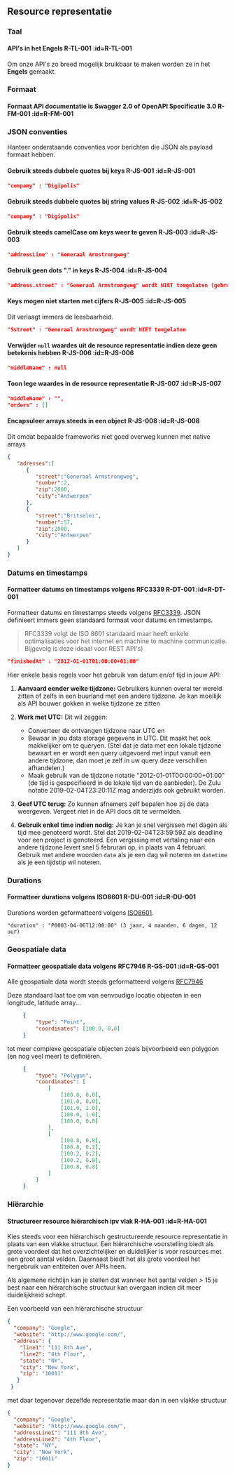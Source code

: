 ## Resource representatie

### Taal

#### API's in het Engels <span class="rule-ref">R-TL-001</span> :id=R-TL-001

Om onze API's zo breed mogelijk bruikbaar te maken worden ze in het **Engels** gemaakt.

### Formaat
#### Formaat API documentatie is Swagger 2.0 of OpenAPI Specificatie 3.0 <span class="rule-ref">R-FM-001</span> :id=R-FM-001


### JSON conventies

Hanteer onderstaande conventies voor berichten die JSON als payload formaat hebben.

#### Gebruik steeds dubbele quotes bij keys <span class="rule-ref">R-JS-001</span> :id=R-JS-001
``` json
"company" : "Digipolis"
```

#### Gebruik steeds dubbele quotes bij string values <span class="rule-ref">R-JS-002</span> :id=R-JS-002
``` json
"company" : "Digipolis"
```

#### Gebruik steeds camelCase om keys weer te geven <span class="rule-ref">R-JS-003</span> :id=R-JS-003
``` json
"addressLine" : "Generaal Armstrongweg"
```

#### Gebruik geen dots "." in keys <span class="rule-ref">R-JS-004</span> :id=R-JS-004
``` json
"address.street" : "Generaal Armstrongweg" wordt NIET toegelaten (gebruik dan hiërarchieën)
```

#### Keys mogen niet starten met cijfers <span class="rule-ref">R-JS-005</span> :id=R-JS-005
Dit verlaagt immers de leesbaarheid.
``` json
"5street" : "Generaal Armstrongweg" wordt NIET toegelaten
```

#### Verwijder `null` waardes uit de resource representatie indien deze geen betekenis hebben <span class="rule-ref">R-JS-006</span> :id=R-JS-006
``` json
"middleName" : null
```

#### Toon lege waardes in de resource representatie <span class="rule-ref">R-JS-007</span> :id=R-JS-007
``` json
"middleName" : "",
"orders" : []
```

#### Encapsuleer arrays steeds in een object <span class="rule-ref">R-JS-008</span> :id=R-JS-008
Dit omdat bepaalde frameworks niet goed overweg kunnen met native arrays
``` json
{
   "adresses":[
      {
         "street":"Generaal Armstrongweg",
         "number":2,
         "zip":2000,
         "city":"Antwerpen"
      },
      {
         "street":"Britselei",
         "number":57,
         "zip":2000,
         "city":"Antwerpen"
      }
   ]
}
```

### Datums en timestamps
#### Formatteer datums en timestamps volgens RFC3339 <span class="rule-ref">R-DT-001</span> :id=R-DT-001
Formatteer datums en timestamps steeds volgens [RFC3339](https://tools.ietf.org/html/rfc3339). JSON definieert immers geen standaard formaat voor datums en timestamps.

> RFC3339 volgt de ISO 8601 standaard maar heeft enkele optimalisaties voor het internet en machine to machine communicatie. Bijgevolg is deze ideaal voor REST API's)

``` json
"finishedAt" : "2012-01-01T01:00:00+01:00"
```

Hier enkele basis regels voor het gebruik van datum en/of tijd in jouw API:

1. **Aanvaard eender welke tijdzone:** Gebruikers kunnen overal ter wereld zitten of zelfs in een buurland met een andere tijdzone. Je kan moeilijk als API bouwer gokken in welke tijdzone ze zitten

2. **Werk met UTC:** Dit wil zeggen:
    * Converteer de ontvangen tijdzone naar UTC en
    * Bewaar in jou data storage gegevens in UTC. Dit maakt het ook makkelijker om te queryen. (Stel dat je data met een lokale tijdzone bewaart en er wordt een query uitgevoerd met input vanuit een andere tijdzone, dan moet je zelf in uw query deze verschillen afhandelen.)
    * Maak gebruik van de tijdzone notatie "2012-01-01T00:00:00+01:00" (de tijd is gespecifieerd in de lokale tijd van de aanbieder). De Zulu notatie 2019-02-04T23:20:11Z mag anderzijds ook gebruikt worden.

3. **Geef UTC terug:** Zo kunnen afnemers zelf bepalen hoe zij de data weergeven. Vergeet niet in de API docs dit te vermelden.

4. **Gebruik enkel time indien nodig:** Je kan je snel vergissen met dagen als tijd mee genoteerd wordt. Stel dat 2019-02-04T23:59:59Z als deadline voor een project is genoteerd. Een vergissing met vertaling naar een andere tijdzone levert snel 5 februrari op, in plaats van 4 februari. Gebruik met andere woorden ```date``` als je een dag wil noteren en ```datetime``` als je een tijdstip wil noteren.


### Durations
#### Formatteer durations volgens ISO8601 <span class="rule-ref">R-DU-001</span> :id=R-DU-001
Durations worden geformatteerd volgens [ISO8601](https://en.wikipedia.org/wiki/ISO_8601).
``` prettyprint
"duration" : "P0003-04-06T12:00:00" (3 jaar, 4 maanden, 6 dagen, 12 uur)
```

### Geospatiale data
#### Formatteer geospatiale data volgens RFC7946 <span class="rule-ref">R-GS-001</span> :id=R-GS-001
Alle geospatiale data wordt steeds geformatteerd volgens [RFC7946](https://tools.ietf.org/html/rfc7946)

Deze standaard laat toe om van eenvoudige locatie objecten in een longitude, latitude array...

``` json
     {
         "type": "Point",
         "coordinates": [100.0, 0.0]
     }
```

tot meer complexe geospatiale objecten zoals bijvoorbeeld een polygoon (en nog veel meer) te definiëren.

``` json
     {
         "type": "Polygon",
         "coordinates": [
             [
                 [100.0, 0.0],
                 [101.0, 0.0],
                 [101.0, 1.0],
                 [100.0, 1.0],
                 [100.0, 0.0]
             ],
             [
                 [100.8, 0.8],
                 [100.8, 0.2],
                 [100.2, 0.2],
                 [100.2, 0.8],
                 [100.8, 0.8]
             ]
         ]
     }
```

### Hiërarchie
#### Structureer resource hiërarchisch ipv vlak <span class="rule-ref">R-HA-001</span> :id=R-HA-001
Kies steeds voor een hiërarchisch gestructureerde resource representatie in plaats van een vlakke structuur. Een hiërarchische voorstelling biedt als grote voordeel dat het overzichtelijker en duidelijker is voor resources met een groot aantal velden. Daarnaast biedt het als grote voordeel het hergebruik van entiteiten over APIs heen.

Als algemene richtlijn kan je stellen dat wanneer het aantal velden \> 15 je best naar een hiërarchische structuur kan overgaan indien dit meer duidelijkheid schept.

Een voorbeeld van een hiërarchische structuur
```json
{
  "company": "Google",
  "website": "http://www.google.com/",
  "address": {
    "line1": "111 8th Ave",
    "line2": "4th Floor",
    "state": "NY",
    "city": "New York",
    "zip": "10011"
   }
 }
```

met daar tegenover dezelfde representatie maar dan in een vlakke structuur
```json
{
  "company": "Google",
  "website": "http://www.google.com/",
  "addressLine1": "111 8th Ave",
  "addressLine2": "4th Floor",
  "state": "NY",
  "city": "New York",
  "zip": "10011"
}
```
